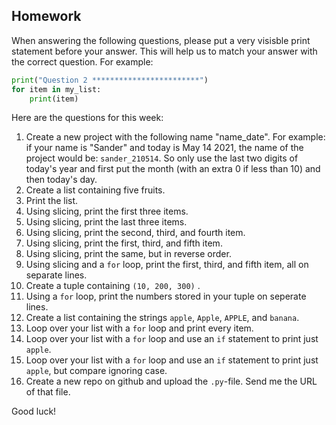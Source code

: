 Homework
-

When answering the following questions, please put a very visisble print statement before your answer. This will help us to match your answer with the correct question. For example:

```Python
print("Question 2 ************************")
for item in my_list:
    print(item)
```

Here are the questions for this week:

1. Create a new project with the following name "name_date". For example: if your name is "Sander" and today is May 14 2021, the name of the project would be: `sander_210514`. So only use the last two digits of today's year and first put the month (with an extra 0 if less than 10) and then today's day.
1. Create a list containing five fruits.
1. Print the list.
1. Using slicing, print the first three items.
1. Using slicing, print the last three items.
1. Using slicing, print the second, third, and fourth item.
1. Using slicing, print the first, third, and fifth item.
1. Using slicing, print the same, but in reverse order.
1. Using slicing and a `for` loop, print the first, third, and fifth item, all on separate lines.
1. Create a tuple containing `(10, 200, 300)` .
1. Using a `for` loop, print the numbers stored in your tuple on seperate lines.
1. Create a list containing the strings `apple`, `Apple`, `APPLE`, and `banana`.
1. Loop over your list with a `for` loop and print every item.
1. Loop over your list with a `for` loop and use an `if` statement to print just `apple`.
1. Loop over your list with a `for` loop and use an `if` statement to print just `apple`, but compare ignoring case.
1. Create a new repo on github and upload the `.py`-file. Send me the URL of that file.

Good luck!
